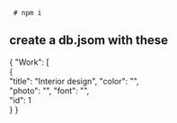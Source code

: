 
  

 
     # npm i   
     
     
## create a db.jsom with these     
      
{ 
  "Work": [   
    {    
      "title": "Interior design", 
      "color": "",  
      "photo": "",
      "font": "",  
      "id": 1   
       } 
}  
 
 
